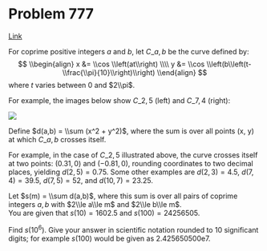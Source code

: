 # Problem 777

[Link](https://projecteuler.net/problem=777)

For coprime positive integers $a$ and $b$, let $C\_{a,b}$ be the curve defined by: $$ \\begin{align} x &= \\cos \\left(at\\right) \\\\ y &= \\cos \\left(b\\left(t-\\frac{\\pi}{10}\\right)\\right) \\end{align} $$ where $t$ varies between $0$ and $2\\pi$.

For example, the images below show $C\_{2,5}$ (left) and $C\_{7,4}$ (right):

![](resources/images/0777_lissajous-pair-25-74.png?1678992054) 

Define $d(a,b) = \\sum (x^2 + y^2)$, where the sum is over all points (x, y) at which $C\_{a,b}$ crosses itself.

For example, in the case of $C\_{2,5}$ illustrated above, the curve crosses itself at two points: $(0.31, 0)$ and $(-0.81, 0)$, rounding coordinates to two decimal places, yielding $d(2, 5)=0.75$. Some other examples are $d(2,3)=4.5$, $d(7,4)=39.5$, $d(7,5)=52$, and $d(10,7)=23.25$.

Let $s(m) = \\sum d(a,b)$, where this sum is over all pairs of coprime integers $a,b$ with $2\\le a\\le m$ and $2\\le b\\le m$.  
You are given that $s(10) = 1602.5$ and $s(100) = 24256505$.

Find $s(10^6)$. Give your answer in scientific notation rounded to $10$ significant digits; for example $s(100)$ would be given as 2.425650500e7.

